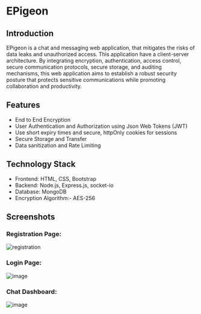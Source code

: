 # EPigeon

## Introduction 

EPigeon is a chat and messaging web application, that mitigates the risks of data leaks and unauthorized access. This application have a client-server architecture. By integrating encryption, authentication, access control, secure communication protocols, secure storage, and auditing mechanisms, this web application aims to establish a robust security posture that protects sensitive communications while promoting collaboration and productivity.

## Features

* End to End Encryption 
* User Authentication and Authorization using Json Web Tokens (JWT)
* Use short expiry times and secure, httpOnly cookies for sessions
* Secure Storage and Transfer
* Data sanitization and Rate Limiting

## Technology Stack

* Frontend: HTML, CSS, Bootstrap
* Backend:  Node.js, Express.js, socket-io
* Database: MongoDB
* Encryption Algorithm:- AES-256

## Screenshots

### Registration Page:
![registration](https://github.com/MAHESHBANDUNI/EPigeon/assets/114943739/835137fb-ade7-443a-9080-1b8bcb73e7f6)

### Login Page:
![image](https://github.com/user-attachments/assets/782038b0-af54-4d09-add6-096b63c714b7)

### Chat Dashboard:
![image](https://github.com/user-attachments/assets/b2d8c65f-0d79-4283-99de-c80cc51b69df)



